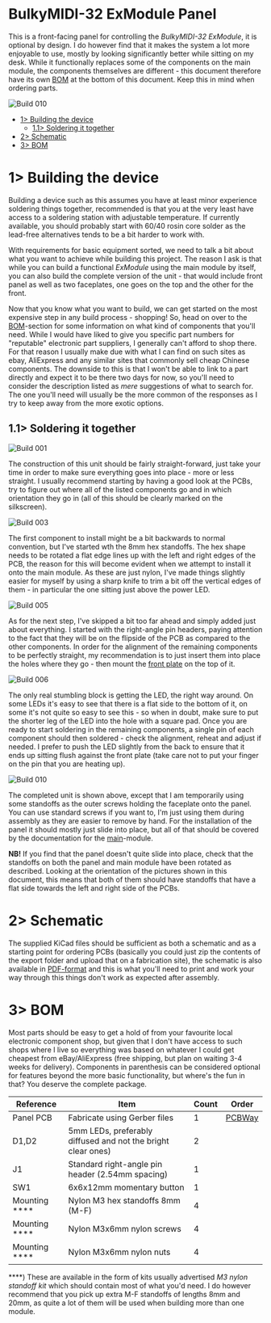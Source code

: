 # BulkyMIDI-32 ExModule Panel
This is a front-facing panel for controlling the *BulkyMIDI-32 ExModule*, it is optional by design. I do however find that it makes the system a lot more enjoyable to use, mostly by looking significantly better while sitting on my desk. While it functionally replaces some of the components on the main module, the components themselves are different - this document therefore have its own [BOM](#3-bom) at the bottom of this document. Keep this in mind when ordering parts.

![Build 010](https://github.com/tebl/BulkyMIDI-32/raw/main/gallery/build_exmodule_panel_010.jpg)

- [1> Building the device](#1-building-the-device)
  - [1.1> Soldering it together](#11-soldering-it-together)
- [2> Schematic](#2-schematic)
- [3> BOM](#3-bom)

# 1> Building the device
Building a device such as this assumes you have at least minor experience soldering things together, recommended is that you at the very least have access to a soldering station with adjustable temperature. If currently available, you should probably start with 60/40 rosin core solder as the lead-free alternatives tends to be a bit harder to work with.

With requirements for basic equipment sorted, we need to talk a bit about what you want to achieve while building this project. The reason I ask is that while you can build a functional *ExModule* using the main module by itself, you can also build the complete version of the unit - that would include front panel as well as two faceplates, one goes on the top and the other for the front. 

Now that you know what you want to build, we can get started on the most expensive step in any build process - shopping! So, head on over to the [BOM](#3-bom)-section for some information on what kind of components that you'll need. While I would have liked to give you specific part numbers for "reputable" electronic part suppliers, I generally can't afford to shop there. For that reason I usually make due with what I can find on such sites as ebay, AliExpress and any similar sites that commonly sell cheap Chinese components. The downside to this is that I won't be able to link to a part directly and expect it to be there two days for now, so you'll need to consider the description listed as *mere* suggestions of what to search for. The one you'll need will usually be the more common of the responses as I try to keep away from the more exotic options.

## 1.1> Soldering it together
![Build 001](https://github.com/tebl/BulkyMIDI-32/raw/main/gallery/build_exmodule_panel_001.jpg)

The construction of this unit should be fairly straight-forward, just take your time in order to make sure everything goes into place - more or less straight. I usually recommend starting by having a good look at the PCBs, try to figure out where all of the listed components go and in which orientation they go in (all of this should be clearly marked on the silkscreen). 

![Build 003](https://github.com/tebl/BulkyMIDI-32/raw/main/gallery/build_exmodule_panel_003.jpg)

The first component to install might be a bit backwards to normal convention, but I've started wth the 8mm hex standoffs. The hex shape needs to be rotated a flat edge lines up with the left and right edges of the PCB, the reason for this will become evident when we attempt to install it onto the main module. As these are just nylon, I've made things slightly easier for myself by using a sharp knife to trim a bit off the vertical edges of them - in particular the one sitting just above the power LED.

![Build 005](https://github.com/tebl/BulkyMIDI-32/raw/main/gallery/build_exmodule_panel_005.jpg)

As for the next step, I've skipped a bit too far ahead and simply added just about everything. I started with the right-angle pin headers, paying attention to the fact that they will be on the flipside of the PCB as compared to the other components. In order for the alignment of the remaining components to be perfectly straight, my recommendation is to just insert them into place the holes where they go - then mount the [front plate](https://github.com/tebl/BulkyMIDI-32/tree/main/faceplates/BulkyMIDI-32%20ExModule%20FP1) on the top of it.

![Build 006](https://github.com/tebl/BulkyMIDI-32/raw/main/gallery/build_exmodule_panel_006.jpg)

The only real stumbling block is getting the LED, the right way around. On some LEDs it's easy to see that there is a flat side to the bottom of it, on some it's not quite so easy to see this - so when in doubt, make sure to put the shorter leg of the LED into the hole with a square pad. Once you are ready to start soldering in the remaining components, a single pin of each component should then soldered - check the alignment, reheat and adjust if needed. I prefer to push the LED slightly from the back to ensure that it ends up sitting flush against the front plate (take care not to put your finger on the pin that you are heating up).

![Build 010](https://github.com/tebl/BulkyMIDI-32/raw/main/gallery/build_exmodule_panel_010.jpg)

The completed unit is shown above, except that I am temporarily using some standoffs as the outer screws holding the faceplate onto the panel. You can use standard screws if you want to, I'm just using them during assembly as they are easier to remove by hand. For the installation of the panel it should mostly just slide into place, but all of that should be covered by the documentation for the [main](https://github.com/tebl/BulkyMIDI-32/tree/main/BulkyMIDI-32%20ExModule)-module.

**NB!** If you find that the panel doesn't quite slide into place, check that the standoffs on both the panel and main module have been rotated as described. Looking at the orientation of the pictures shown in this document, this means that both of them should have standoffs that have a flat side towards the left and right side of the PCBs.

# 2> Schematic
The supplied KiCad files should be sufficient as both a schematic and as a  starting point for ordering PCBs (basically you could just zip the contents of the export folder and upload that on a fabrication site), the schematic is also available in [PDF-format](https://github.com/tebl/BulkyMIDI-32/tree/main/documentation/schematic) and this is what you'll need to print and work your way through this things don't work as expected after assembly.


# 3> BOM
Most parts should be easy to get a hold of from your favourite local electronic component shop, but given that I don't have access to such shops where I live so everything was based on whatever I could get cheapest from eBay/AliExpress (free shipping, but plan on waiting 3-4 weeks for delivery). Components in parenthesis can be considered optional for features beyond the more basic functionality, but where's the fun in that? You deserve the complete package.

| Reference             | Item                                                              | Count | Order  |
| --------------------- | ----------------------------------------------------------------- | ----- | ------ |
| Panel PCB             | Fabricate using Gerber files                                      |     1 | [PCBWay](https://www.pcbway.com/project/shareproject/BulkyMIDI_32_ExModule_Panel_8050038f.html)
| D1,D2                 | 5mm LEDs, preferably diffused and not the bright clear ones)      |     2 |
| J1                    | Standard right-angle pin header (2.54mm spacing)                  |     1 |
| SW1                   | 6x6x12mm momentary button                                         |     1 |
| Mounting ****         | Nylon M3 hex standoffs 8mm (M-F)                                  |     4 |
| Mounting ****         | Nylon M3x6mm nylon screws                                         |     4 |
| Mounting ****         | Nylon M3x6mm nylon nuts                                           |     4 |

****) These are available in the form of kits usually advertised *M3 nylon standoff kit* which should contain most of what you'd need. I do however recommend that you pick up extra M-F standoffs of lengths 8mm and 20mm, as quite a lot of them will be used when building more than one module.